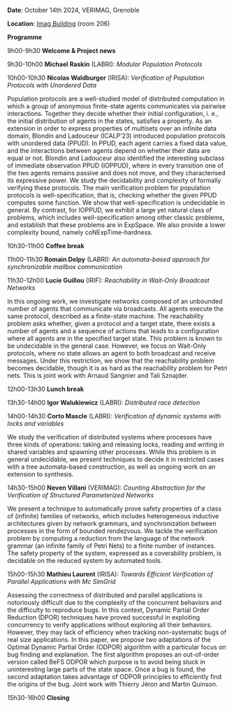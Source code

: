 **Date**: October 14th 2024, VERIMAG, Grenoble

**Location**: [Imag Building](https://maps.app.goo.gl/TMhExC3UkwZsivkN8) (room 206)

**Programme**

9h00-9h30 **Welcome & Project news**

9h30-10h00 **Michael Raskin** (LABRI): *Modular Population Protocols*

10h00-10h30 **Nicolas Waldburger** (IRISA): *Verification of Population Protocols with Unordered Data*

Population protocols are a well-studied model of distributed
computation in which a group of anonymous finite-state agents
communicates via pairwise interactions. Together they decide whether
their initial configuration, i. e., the initial distribution of agents
in the states, satisfies a property. As an extension in order to
express properties of multisets over an infinite data domain, Blondin
and Ladouceur (ICALP’23) introduced population protocols with
unordered data (PPUD). In PPUD, each agent carries a fixed data value,
and the interactions between agents depend on whether their data are
equal or not.  Blondin and Ladouceur also identified the interesting
subclass of immediate observation PPUD (IOPPUD), where in every
transition one of the two agents remains passive and does not move,
and they characterised its expressive power.  We study the
decidability and complexity of formally verifying these protocols.
The main verification problem for population protocols is
well-specification, that is, checking whether the given PPUD computes
some function. We show that well-specification is undecidable in
general.  By contrast, for IOPPUD, we exhibit a large yet natural
class of problems, which includes well-specification among other
classic problems, and establish that these problems are in
ExpSpace. We also provide a lower complexity bound, namely
coNExpTime-hardness.

10h30-11h00 **Coffee break**

11h00-11h30 **Romain Delpy** (LABRI): *An automata-based approach for synchronizable mailbox communication*

11h30-12h00 **Lucie Guillou** (IRIF): *Reachability in Wait-Only Broadcast Networks*

In this ongoing work, we investigate networks composed of an unbounded
number of agents that communicate via broadcasts. All agents execute
the same protocol, described as a finite-state machine. The
reachability problem asks whether, given a protocol and a target
state, there exists a number of agents and a sequence of actions that
leads to a configuration where all agents are in the specified target
state. This problem is known to be undecidable in the general
case. However, we focus on Wait-Only protocols, where no state allows
an agent to both broadcast and receive messages. Under this
restriction, we show that the reachability problem becomes decidable,
though it is as hard as the reachability problem for Petri nets.  This
is joint work with Arnaud Sangnier and Tali Sznajder.

12h00-13h30 **Lunch break**

13h30-14h00 **Igor Walukiewicz** (LABRI): *Distributed race detection*

14h00-14h30 **Corto Mascle** (LABRI): *Verification of dynamic systems with locks and variables*

We study the verification of distributed systems where processes have
three kinds of operations: taking and releasing locks, reading and
writing in shared variables and spawning other processes.  While this
problem is in general undecidable, we present techniques to decide it
in restricted cases with a tree automata-based construction, as well
as ongoing work on an extension to synthesis.

14h30-15h00 **Neven Villani** (VERIMAG): *Counting Abstraction for the Verification of Structured Parameterized Networks*

We present a technique to automatically prove safety properties of a
class of (infinite) families of networks, which includes heterogeneous
inductive architectures given by network grammars, and synchronization
between processes in the form of bounded rendezvous. We tackle the
verification problem by computing a reduction from the language of the
network grammar (an infinite family of Petri Nets) to a finite number
of instances.  The safety property of the system, expressed as a
coverability problem, is decidable on the reduced system by automated
tools.

15h00-15h30 **Mathieu Laurent** (IRISA): *Towards Efficient Verification of Parallel Applications with Mc SimGrid*

Assessing the correctness of distributed and parallel applications is
notoriously difficult due to the complexity of the concurrent behaviors and the
difficulty to reproduce bugs. In this context, Dynamic Partial Order Reduction
(DPOR) techniques have proved successful in exploiting concurrency to verify
applications without exploring all their behaviors. However, they may lack of
efficiency when tracking non-systematic bugs of real size applications. In this
paper, we propose two adaptations of the Optimal Dynamic Partial Order (ODPOR)
algorithm with a particular focus on bug finding and explanation. The first
algorithm proposes an out-of-order version called BeFS ODPOR which purpose is to
avoid being stuck in uninteresting large parts of the state space. Once a bug is
found, the second adaptation takes advantage of ODPOR principles to efficiently
find the origins of the bug. Joint work with Thierry Jéron and Martin Quinson.

15h30-16h00 **Closing**

